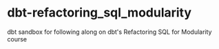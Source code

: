 # dbt-refactoring_sql_modularity
dbt sandbox for following along on dbt's Refactoring SQL for Modularity course
